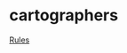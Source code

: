 # cartographers

[Rules](https://www.dropbox.com/scl/fi/5wl135sc4yehhknbxri8c/cartographers.pdf?rlkey=fg3k79wgvv9n8kxqurb56pb0y&dl=0)
